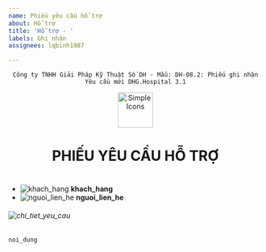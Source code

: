 ```yaml
---
name: Phiếu yêu cầu hỗ trợ
about: Hỗ trợ
title: 'Hỗ trợ - '
labels: Ghi nhận
assignees: lqbinh1987

---
```


<div align="center">

`Công ty TNHH Giải Pháp Kỹ Thuật Số DH - Mẫu: DH-08.2: Phiếu ghi nhận Yêu cầu mới DHG.Hospital 3.1`

</div>

<div align="center">
  <img src="https://raw.githubusercontent.com/dh-hos/dhg.hospitalprinter/main/Deploy_Tools/Logo.ico" alt="Simple Icons" width=70>
  <h1>PHIẾU  YÊU CẦU HỖ TRỢ</h1>  
</div>

#
-  ![khach_hang](https://img.shields.io/badge/Bệnh%20viện-:-blue?style=plastic&logo=github) **khach_hang**
-  ![nguoi_lien_he](https://img.shields.io/badge/Người%20liên%20hệ-:-blue?style=plastic&logo=github) **nguoi_lien_he**


###### ![chi_tiet_yeu_cau](https://img.shields.io/badge/Chi%20tiết%20yêu%20cầu%20-:-blue?style=for-the-badge&logo=github)
```
noi_dung

```
